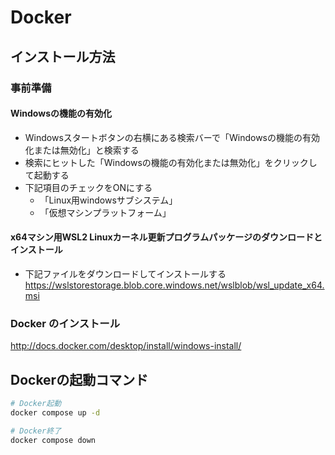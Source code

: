 # Docker

## インストール方法

### 事前準備

#### Windowsの機能の有効化
- Windowsスタートボタンの右横にある検索バーで「Windowsの機能の有効化または無効化」と検索する
- 検索にヒットした「Windowsの機能の有効化または無効化」をクリックして起動する
- 下記項目のチェックをONにする
  - 「Linux用windowsサブシステム」
  - 「仮想マシンプラットフォーム」
#### x64マシン用WSL2 Linuxカーネル更新プログラムパッケージのダウンロードとインストール
- 下記ファイルをダウンロードしてインストールする  
  https://wslstorestorage.blob.core.windows.net/wslblob/wsl_update_x64.msi

### Docker のインストール  
http://docs.docker.com/desktop/install/windows-install/

## Dockerの起動コマンド

 ```bash
# Docker起動
docker compose up -d

# Docker終了
docker compose down
```

